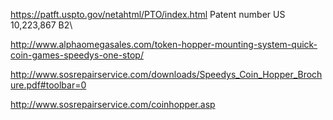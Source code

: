 https://patft.uspto.gov/netahtml/PTO/index.html Patent number US 10,223,867 B2\

http://www.alphaomegasales.com/token-hopper-mounting-system-quick-coin-games-speedys-one-stop/

http://www.sosrepairservice.com/downloads/Speedys_Coin_Hopper_Brochure.pdf#toolbar=0

http://www.sosrepairservice.com/coinhopper.asp
